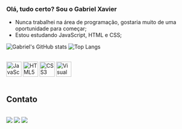 ### Olá, tudo certo? Sou o Gabriel Xavier

- Nunca trabalhei na área de programação, gostaria muito de uma oportunidade para começar;
- Estou estudando JavaScript, HTML e CSS;

![Gabriel's GitHub stats](https://github-readme-stats.vercel.app/api?username=gabrielXavierPereira&count_private=true&show_icons=true&theme=dark)
![Top Langs](https://github-readme-stats.vercel.app/api/top-langs/?username=gabrielXavierPereira&layout=compact&theme=dark)

<div style="display: inline_block"></br>
  <img align="center" alt="JavaScript Logo" height="40" src="https://cdn.jsdelivr.net/gh/devicons/devicon/icons/javascript/javascript-plain.svg" />
  <img align="center" alt="HTML5 Logo" height="40" src="https://cdn.jsdelivr.net/gh/devicons/devicon/icons/html5/html5-plain.svg" />
  <img align="center" alt="CSS3 Logo" height="40" src="https://cdn.jsdelivr.net/gh/devicons/devicon/icons/css3/css3-plain.svg" />
  <img align="center" alt="Visual Studio Code Logo" height="40" src="https://cdn.jsdelivr.net/gh/devicons/devicon/icons/visualstudio/visualstudio-plain.svg" />
</div></br>

## Contato

<div style="display: inline_block"></br>
  <a href="mailto:gabrielxavier.dev@gmail.com" target="blank"><img src="https://img.shields.io/badge/Gmail-D14836?style=for-the-badge&logo=gmail&logoColor=white"/></a>
  <a href="https://www.linkedin.com/in/gabriel-xavier-pereira/" target="blank"><img src="https://img.shields.io/badge/linkedin-%230077B5.svg?style=for-the-badge&logo=linkedin&logoColor=white"/></a>
  <a href="https://www.udemy.com/user/gabriel-xavier-75/" target="blank"><img src="https://img.shields.io/badge/Udemy-A435F0?style=for-the-badge&logo=Udemy&logoColor=white"/></a>
</div>
